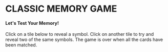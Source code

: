 <h1>CLASSIC MEMORY GAME</h1>
<h4>Let's Test Your Memory!</h4>
<p>Click on a tile below to reveal a symbol. Click on another tile to try and reveal two of the same symbols. The game is over when all the cards have been matched.</p>
